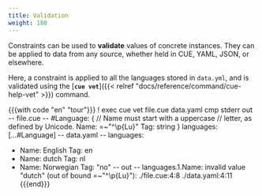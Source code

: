 ```yaml
---
title: Validation
weight: 180
---
```


Constraints can be used to **validate** values of concrete instances.
They can be applied to data from any source,
whether held in CUE, YAML, JSON, or elsewhere.

Here, a constraint is applied to all the languages stored in `data.yml`,
and is validated using the
[**`cue vet`**]({{< relref "docs/reference/command/cue-help-vet" >}}) command.

{{{with code "en" "tour"}}}
! exec cue vet file.cue data.yaml
cmp stderr out
-- file.cue --
#Language: {
	// Name must start with a uppercase
	// letter, as defined by Unicode.
	Name: =~"^\\p{Lu}"
	Tag:  string
}
languages: [...#Language]
-- data.yaml --
languages:
  - Name: English
    Tag: en
  - Name: dutch
    Tag: nl
  - Name: Norwegian
    Tag: "no"
-- out --
languages.1.Name: invalid value "dutch" (out of bound =~"^\\p{Lu}"):
    ./file.cue:4:8
    ./data.yaml:4:11
{{{end}}}

